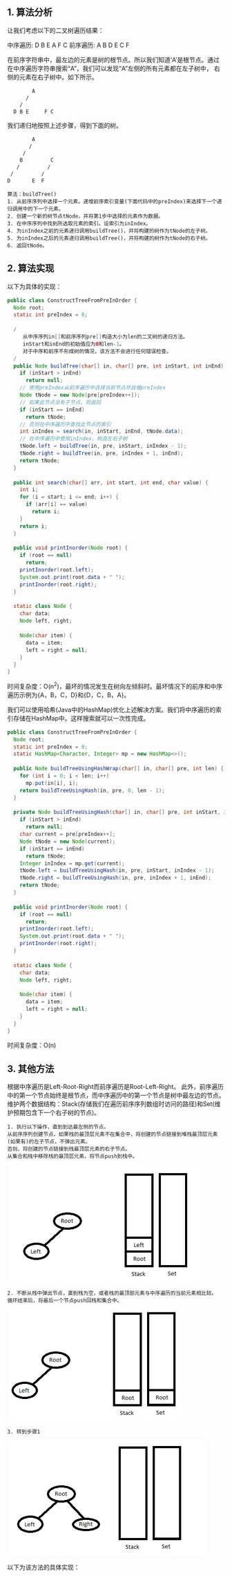 ## 1. 算法分析

让我们考虑以下的二叉树遍历结果：

中序遍历: D B E A F C
前序遍历: A B D E C F

在前序字符串中，最左边的元素是树的根节点。所以我们知道‘A’是根节点。通过在中序遍历字符串搜索“A”，我们可以发现“A”左侧的所有元素都在左子树中，
右侧的元素在右子树中。如下所示。

```
        A
      /   
    /       
  D B E     F C
```

我们递归地按照上述步骤，得到下面的树。

```
        A
       /   
     /       
    B         C
   /         /
 /         /
D       E  F
```

```
算法：buildTree()
1. 从前序序列中选择一个元素。递增前序索引变量(下面代码中的preIndex)来选择下一个递归调用中的下一个元素。
2. 创建一个新的树节点tNode，并将第1步中选择的元素作为数据。
3. 在中序序列中找到所选取元素的索引。设索引为inIndex。
4. 为inIndex之前的元素递归调用buildTree()，并将构建的树作为tNode的左子树。
5. 为inIndex之后的元素递归调用buildTree()，并将构建的树作为tNode的右子树。
6. 返回tNode。
```

## 2. 算法实现

以下为具体的实现：

```java
public class ConstructTreeFromPreInOrder {
  Node root;
  static int preIndex = 0;

  / 
     从中序序列in[]和前序序列pre[]构造大小为len的二叉树的递归方法。
     inStart和inEnd的初始值应为0和len-1。
     对于中序和前序不形成树的情况，该方法不会进行任何错误检查。
  /
  public Node buildTree(char[] in, char[] pre, int inStart, int inEnd) {
    if (inStart > inEnd)
      return null;
    // 使用preIndex从前序遍历中选择当前节点并自增preIndex
    Node tNode = new Node(pre[preIndex++]);
    // 如果此节点没有子节点，则返回
    if (inStart == inEnd)
      return tNode;
    // 否则在中序遍历中查找此节点的索引
    int inIndex = search(in, inStart, inEnd, tNode.data);
    // 在中序遍历中使用inIndex，构造左右子树
    tNode.left = buildTree(in, pre, inStart, inIndex - 1);
    tNode.right = buildTree(in, pre, inIndex + 1, inEnd);
    return tNode;
  }

  public int search(char[] arr, int start, int end, char value) {
    int i;
    for (i = start; i <= end; i++) {
      if (arr[i] == value)
        return i;
    }
    return i;
  }

  public void printInorder(Node root) {
    if (root == null)
      return;
    printInorder(root.left);
    System.out.print(root.data + " ");
    printInorder(root.right);
  }

  static class Node {
    char data;
    Node left, right;

    Node(char item) {
      data = item;
      left = right = null;
    }
  }
}
```

时间复杂度：O(n<sup>2</sup>)，最坏的情况发生在树向左倾斜时。最坏情况下的前序和中序遍历示例为{A，B，C，D}和{D，C，B，A}。

我们可以使用哈希(Java中的HashMap)优化上述解决方案。我们将中序遍历的索引存储在HashMap中。这样搜索就可以一次性完成。

```java
public class ConstructTreeFromPreInOrder {
  Node root;
  static int preIndex = 0;
  static HashMap<Character, Integer> mp = new HashMap<>();

  public Node buildTreeUsingHashWrap(char[] in, char[] pre, int len) {
    for (int i = 0; i < len; i++)
      mp.put(in[i], i);
    return buildTreeUsingHash(in, pre, 0, len - 1);
  }

  private Node buildTreeUsingHash(char[] in, char[] pre, int inStart, int inEnd) {
    if (inStart > inEnd)
      return null;
    char current = pre[preIndex++];
    Node tNode = new Node(current);
    if (inStart == inEnd)
      return tNode;
    Integer inIndex = mp.get(current);
    tNode.left = buildTreeUsingHash(in, pre, inStart, inIndex - 1);
    tNode.right = buildTreeUsingHash(in, pre, inIndex + 1, inEnd);
    return tNode;
  }

  public void printInorder(Node root) {
    if (root == null)
      return;
    printInorder(root.left);
    System.out.print(root.data + " ");
    printInorder(root.right);
  }

  static class Node {
    char data;
    Node left, right;

    Node(char item) {
      data = item;
      left = right = null;
    }
  }
}
```

时间复杂度：O(n)

## 3. 其他方法

根据中序遍历是Left-Root-Right而前序遍历是Root-Left-Right。
此外，前序遍历中的第一个节点始终是根节点，而中序遍历中的第一个节点是树中最左边的节点。
维护两个数据结构：Stack(存储我们在遍历前序序列数组时访问的路径)和Set(维护预期包含下一个右子树的节点)。

```
1. 执行以下操作，直到到达最左侧的节点。
从前序序列创建节点，如果栈的最顶层元素不在集合中，将创建的节点链接到堆栈最顶层元素(如果有)的左子节点，不弹出元素。
否则，将创建的节点链接到栈最顶层元素的右子节点。
从集合和栈中移除栈的最顶层元素，将节点push到栈中。
```

<img src="../assets/ConstructTreeFromInOrderPreOrder-1.png">

```
2. 不断从栈中弹出节点，直到栈为空，或者栈的最顶部元素与中序遍历的当前元素相比较。
循环结束后，将最后一个节点push回栈和集合中。
```

<img src="../assets/ConstructTreeFromInOrderPreOrder-2.png">

```
3. 转到步骤1
```

<img src="../assets/ConstructTreeFromInOrderPreOrder-3.png">

以下为该方法的具体实现：

